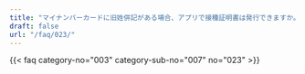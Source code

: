 ```yaml
---
title: "マイナンバーカードに旧姓併記がある場合、アプリで接種証明書は発行できますか。"
draft: false
url: "/faq/023/"
---
```


{{< faq category-no="003" category-sub-no="007" no="023" >}}
